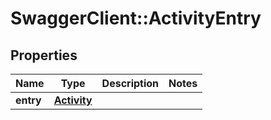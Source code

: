 # SwaggerClient::ActivityEntry

## Properties
Name | Type | Description | Notes
------------ | ------------- | ------------- | -------------
**entry** | [**Activity**](Activity.md) |  | 


